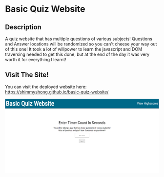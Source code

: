 # Basic Quiz Website

## Description
A quiz website that has multiple questions of various subjects! Questions and Answer locations will be randomized so you can't cheese your way out of this one! It took a lot of willpower to learn the javascript and DOM traversing needed to get this done, but at the end of the day it was very worth it for everything I learnt!

## Visit The Site!
You can visit the deployed website here: https://shimmyshong.github.io/basic-quiz-website/

![screenshot of quiz website](assets/images/chrome_2Aln1M73pI.png)